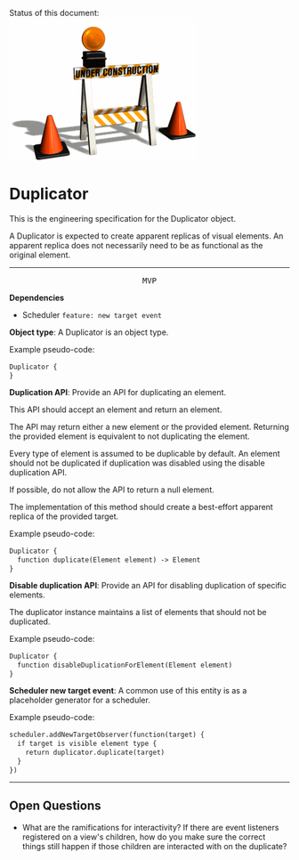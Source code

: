 Status of this document:
![](../_assets/under-construction-flashing-barracade-animation.gif)

# Duplicator

This is the engineering specification for the Duplicator object.

A Duplicator is expected to create apparent replicas of visual elements. An apparent replica does not necessarily need to be as functional as the original element.

---

<p style="text-align:center"><tt>MVP</tt></p>

**Dependencies**

- Scheduler `feature: new target event`

**Object type**: A Duplicator is an object type.

Example pseudo-code:

    Duplicator {
    }

**Duplication API**: Provide an API for duplicating an element.

This API should accept an element and return an element.

The API may return either a new element or the provided element. Returning the provided element is equivalent to not duplicating the element.

Every type of element is assumed to be duplicable by default. An element should not be duplicated if duplication was disabled using the disable duplication API.

If possible, do not allow the API to return a null element.

The implementation of this method should create a best-effort apparent replica of the provided target.

Example pseudo-code:

    Duplicator {
      function duplicate(Element element) -> Element
    }

**Disable duplication API**: Provide an API for disabling duplication of specific elements.

The duplicator instance maintains a list of elements that should not be duplicated.

Example pseudo-code:

    Duplicator {
      function disableDuplicationForElement(Element element)
    }

**Scheduler new target event**: A common use of this entity is as a placeholder generator for a scheduler.

Example pseudo-code:

    scheduler.addNewTargetObserver(function(target) {
      if target is visible element type {
        return duplicator.duplicate(target)
      }
    })

---

## Open Questions ##

- What are the ramifications for interactivity?  If there are event listeners registered on a view's children, how do you make sure the correct things still happen if those children are interacted with on the duplicate?
